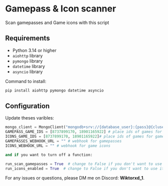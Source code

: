 
# Gamepass & Icon scanner

Scan gamepasses and Game icons with this script

## Requirements

- Python 3.14 or higher
- `aiohttp` library
- `pymongo` library
- `datetime` library
- `asyncio` library


Command to install:

```bash
pip install aiohttp pymongo datetime asyncio
```

## Configuration

Update theses varibles:

```python
mongo_client = MongoClient("mongodb+srv://{database_user}:{pass}@{cluser_name}.{host}/?retryWrites=true&w=majority&appName={cluser_name}")  # Your MongoDB connection string
GAMEPASS_GAME_IDS = [8737899170, 18901165922] # place ids of games for the gamepass scanning, not universe ids (pre set to ps99 and pet go)
ICONS_GAME_IDS = [8737899170, 18901165922]# place ids of games for game icon scanning, not universe ids (pre set to ps99 and pet go)
GAMEPASSES_WEBHOOK_URL = "" # webhook for gamepasses
ICONS_WEBHOOK_URL = "" # webhook for game icons

and if you want to turn off a function:

run_scan_gamepasses = True  # change to False if you don't want to use it
run_icons_enabled = True  # change to False if you don't want to use it

```





For any issues or questions, please DM me on Discord: **Wiktorxd_1**.
